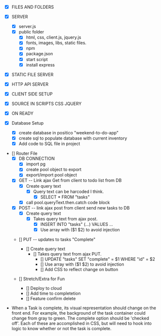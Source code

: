 
- [x] FILES AND FOLDERS
- [x] SERVER
    - [x] server.js
    - [x] public folder
        - [x] html, css, client.js, jquery.js
        - [x] fonts, images, libs, static files.
        - [x] npm
        - [x] package.json
        - [x] start script
        - [x] install express

- [x] STATIC FILE SERVER
- [x] HTTP API SERVER


- [x] CLIENT SIDE SETUP
- [x] SOURCE IN SCRIPTS CSS JQUERY
- [x] ON READY


- [x] Database Setup
   - [x] create database in positico "weekend-to-do-app"
   - [x] create sql to populate database with current inventory
   - [x] Add code to SQL file in project

- [] Router File
    - [x] DB CONNECTION
        - [x] import pg
        - [x] create pool object to export
        - [x] export/import pool object
    - [x] GET -- Link ajax Get from client to todo list from DB
        - [x] Create query text
            - [x] Query text can be harcoded I think.
                - [x] SELECT * FROM "tasks"
        - [x] call pool.queryText.then.catch code block
    - [x] POST -- link ajax post from client send new tasks to DB
        - [x] Create query text
            - [x] Takes query text from ajax post.
                - [x] INSERT INTO "tasks" (...) VALUES ...
                - [x] Use array with ($1 $2) to avoid injection
    - [] PUT -- updates to tasks "Complete" 
        - [] Create query text
            - [] Takes query text from ajax PUT.
                - [] UPDATE "tasks" SET "complete" = $1 WHERE "id" = $2
                - [] Use array with ($1 $2) to avoid injection
                - [] Add CSS to reflect change on button

    
    - [] Stretch/Extra for Fun
        - [] Deploy to cloud
        - [] Add time to completetion
        - [] Feature confirm delete

                





* When a Task is complete, its visual representation should change on the front end. For example, the background of the task container could change from gray to green. The complete option should be  'checked off'. Each of these are accomplished in CSS, but will need to hook into logic to know whether or not the task is complete.